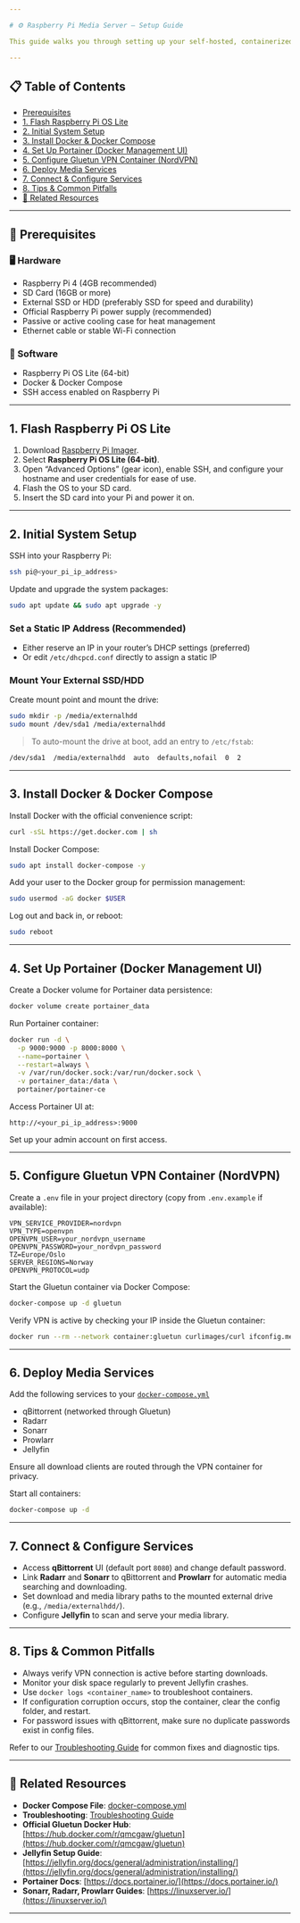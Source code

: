 ```yaml
---

# ⚙️ Raspberry Pi Media Server – Setup Guide

This guide walks you through setting up your self-hosted, containerized media server on a **Raspberry Pi 4 (4GB)** using **Docker** and **Gluetun with NordVPN** for secure torrenting and streaming via **Jellyfin**.

---
```


## 📋 Table of Contents

* [Prerequisites](#prerequisites)
* [1. Flash Raspberry Pi OS Lite](#1-flash-raspberry-pi-os-lite)
* [2. Initial System Setup](#2-initial-system-setup)
* [3. Install Docker & Docker Compose](#3-install-docker--docker-compose)
* [4. Set Up Portainer (Docker Management UI)](#4-set-up-portainer-docker-management-ui)
* [5. Configure Gluetun VPN Container (NordVPN)](#5-configure-gluetun-vpn-container-nordvpn)
* [6. Deploy Media Services](#6-deploy-media-services)
* [7. Connect & Configure Services](#7-connect--configure-services)
* [8. Tips & Common Pitfalls](#8-tips--common-pitfalls)
* [🔗 Related Resources](#-related-resources)

---

## 🧰 Prerequisites

### 🖥 Hardware

* Raspberry Pi 4 (4GB recommended)
* SD Card (16GB or more)
* External SSD or HDD (preferably SSD for speed and durability)
* Official Raspberry Pi power supply (recommended)
* Passive or active cooling case for heat management
* Ethernet cable or stable Wi-Fi connection

### 💾 Software

* Raspberry Pi OS Lite (64-bit)
* Docker & Docker Compose
* SSH access enabled on Raspberry Pi

---

## 1. Flash Raspberry Pi OS Lite

1. Download [Raspberry Pi Imager](https://www.raspberrypi.com/software/).
2. Select **Raspberry Pi OS Lite (64-bit)**.
3. Open “Advanced Options” (gear icon), enable SSH, and configure your hostname and user credentials for ease of use.
4. Flash the OS to your SD card.
5. Insert the SD card into your Pi and power it on.

---

## 2. Initial System Setup

SSH into your Raspberry Pi:

```bash
ssh pi@<your_pi_ip_address>
```

Update and upgrade the system packages:

```bash
sudo apt update && sudo apt upgrade -y
```

### Set a Static IP Address (Recommended)

* Either reserve an IP in your router’s DHCP settings (preferred)
* Or edit `/etc/dhcpcd.conf` directly to assign a static IP

### Mount Your External SSD/HDD

Create mount point and mount the drive:

```bash
sudo mkdir -p /media/externalhdd
sudo mount /dev/sda1 /media/externalhdd
```

> To auto-mount the drive at boot, add an entry to `/etc/fstab`:

```bash
/dev/sda1  /media/externalhdd  auto  defaults,nofail  0  2
```

---

## 3. Install Docker & Docker Compose

Install Docker with the official convenience script:

```bash
curl -sSL https://get.docker.com | sh
```

Install Docker Compose:

```bash
sudo apt install docker-compose -y
```

Add your user to the Docker group for permission management:

```bash
sudo usermod -aG docker $USER
```

Log out and back in, or reboot:

```bash
sudo reboot
```

---

## 4. Set Up Portainer (Docker Management UI)

Create a Docker volume for Portainer data persistence:

```bash
docker volume create portainer_data
```

Run Portainer container:

```bash
docker run -d \
  -p 9000:9000 -p 8000:8000 \
  --name=portainer \
  --restart=always \
  -v /var/run/docker.sock:/var/run/docker.sock \
  -v portainer_data:/data \
  portainer/portainer-ce
```

Access Portainer UI at:

```
http://<your_pi_ip_address>:9000
```

Set up your admin account on first access.

---

## 5. Configure Gluetun VPN Container (NordVPN)

Create a `.env` file in your project directory (copy from `.env.example` if available):

```env
VPN_SERVICE_PROVIDER=nordvpn
VPN_TYPE=openvpn
OPENVPN_USER=your_nordvpn_username
OPENVPN_PASSWORD=your_nordvpn_password
TZ=Europe/Oslo
SERVER_REGIONS=Norway
OPENVPN_PROTOCOL=udp
```

Start the Gluetun container via Docker Compose:

```bash
docker-compose up -d gluetun
```

Verify VPN is active by checking your IP inside the Gluetun container:

```bash
docker run --rm --network container:gluetun curlimages/curl ifconfig.me
```

---

## 6. Deploy Media Services

Add the following services to your [`docker-compose.yml`](../docker-compose/docker-compose.yml)

* qBittorrent (networked through Gluetun)
* Radarr
* Sonarr
* Prowlarr
* Jellyfin

Ensure all download clients are routed through the VPN container for privacy.

Start all containers:

```bash
docker-compose up -d
```

---

## 7. Connect & Configure Services

* Access **qBittorrent** UI (default port `8080`) and change default password.
* Link **Radarr** and **Sonarr** to qBittorrent and **Prowlarr** for automatic media searching and downloading.
* Set download and media library paths to the mounted external drive (e.g., `/media/externalhdd/`).
* Configure **Jellyfin** to scan and serve your media library.

---

## 8. Tips & Common Pitfalls

* Always verify VPN connection is active before starting downloads.
* Monitor your disk space regularly to prevent Jellyfin crashes.
* Use `docker logs <container_name>` to troubleshoot containers.
* If configuration corruption occurs, stop the container, clear the config folder, and restart.
* For password issues with qBittorrent, make sure no duplicate passwords exist in config files.

Refer to our [Troubleshooting Guide](../docs/troubleshooting.md) for common fixes and diagnostic tips.

---

## 🔗 Related Resources

* **Docker Compose File**: [docker-compose.yml](../docker-compose/docker-compose.yml)
* **Troubleshooting**: [Troubleshooting Guide](../docs/troubleshooting.md)
* **Official Gluetun Docker Hub**: [https://hub.docker.com/r/qmcgaw/gluetun](https://hub.docker.com/r/qmcgaw/gluetun)
* **Jellyfin Setup Guide**: [https://jellyfin.org/docs/general/administration/installing/](https://jellyfin.org/docs/general/administration/installing/)
* **Portainer Docs**: [https://docs.portainer.io/](https://docs.portainer.io/)
* **Sonarr, Radarr, Prowlarr Guides**: [https://linuxserver.io/](https://linuxserver.io/)

---
